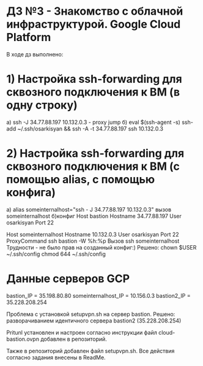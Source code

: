 # ДЗ №3 - Знакомство с облачной инфраструктурой. Google Cloud Platform

В ходе дз выполнено:

# 1) Настройка ssh-forwarding для сквозного подключения к ВМ (в одну строку)
а) ssh -J 34.77.88.197 10.132.0.3 - proxy jump
б) eval $(ssh-agent -s) ssh-add ~/.ssh/osarkisyan && ssh -A -t 34.77.88.197 ssh 10.132.0.3

# 2) Настройка ssh-forwarding для сквозного подключения к ВМ (с помощью alias, с помощью конфига) 
а) alias someinternalhost="ssh - J 34.77.88.197 10.132.0.3" вызов someinternalhost
б)конфиг 
Host bastion
Hostname 34.77.88.197
User osarkisyan
Port 22

Host someinternalhost
Hostname 10.132.0.3
User osarkisyan
Port 22
ProxyCommand ssh bastion -W %h:%p
Вызов ssh someinternalhost
Трудности - не было прав на созданный конфиг:) 
Решено: 
chown $USER ~/.ssh/config
chmod 644 ~/.ssh/config

# Данные серверов GCP
bastion_IP = 35.198.80.80 someinternalhost_IP = 10.156.0.3 bastion2_IP = 35.228.208.254

Проблема с установкой setupvpn.sh на сервер bastion. 
Решено: разворачиванием идентичного сервера bastion2 (35.228.208.254)

Pritunl установлен и настроен согласно инструкции файл cloud-bastion.ovpn добавлен в репозиторий.

Также в репозиторий добавлен файл setupvpn.sh. Все действия согласно задания внесены в ReadMe.
